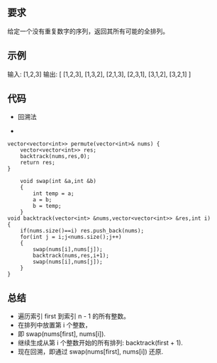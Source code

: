 ## 要求
给定一个没有重复数字的序列，返回其所有可能的全排列。

## 示例


输入: [1,2,3]
输出:
[
  [1,2,3],
  [1,3,2],
  [2,1,3],
  [2,3,1],
  [3,1,2],
  [3,2,1]
]

## 代码
- 回溯法

-

	vector<vector<int>> permute(vector<int>& nums) {
        vector<vector<int>> res;
        backtrack(nums,res,0);
        return res;
    }

        void swap(int &a,int &b)
        {
            int temp = a;
            a = b;
            b = temp;
        }
    void backtrack(vector<int> &nums,vector<vector<int>> &res,int i)
    {
        if(nums.size()==i) res.push_back(nums);
        for(int j = i;j<nums.size();j++)
        {
            swap(nums[i],nums[j]);
            backtrack(nums,res,i+1);
            swap(nums[i],nums[j]);
        }
    }

## 总结
- 遍历索引 first 到索引 n - 1 的所有整数。
- 在排列中放置第 i 个整数，
- 即 swap(nums[first], nums[i]).
- 继续生成从第 i 个整数开始的所有排列: backtrack(first + 1).
- 现在回溯，即通过 swap(nums[first], nums[i]) 还原.
